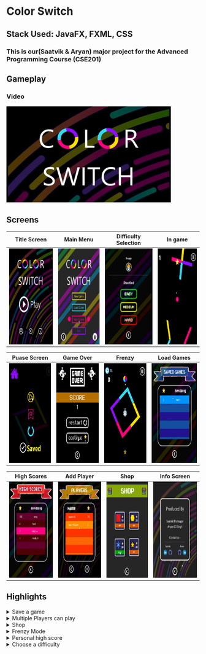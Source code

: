 
# Color Switch

## Stack Used: JavaFX, FXML, CSS

### This is our(Saatvik & Aryan) major project for the Advanced Programming Course (CSE201)


## Gameplay

### Video

 
[<img src="/Gameplay/thumbnail.png" height="250" width="auto">](https://www.youtube.com/watch?v=eKY_8clqa_s&feature=youtu.be)


## Screens

Title Screen            |  Main Menu |  Difficulty Selection                    | In game
:-------------------------:|:------------------------:|:------------------------:|:------------------------:
<img src="/Gameplay/gameplay12.png" height="250" width="auto" />  |  <img src="/Gameplay/gameplay9.png" height="250" width="auto" /> | <img src="/Gameplay/gameplay4.png" height="250" width="auto" /> | <img src="/Gameplay/gameplay1.png" height="250" width="auto" />

Puase Screen            |  Game Over |   Frenzy                 | Load Games
:-------------------------:|:------------------------:|:------------------------:|:------------------------:
<img src="/Gameplay/gameplay2.png" height="260" width="auto" />  |  <img src="/Gameplay/gameplay5.png" height="260" width="auto" /> | <img src="/Gameplay/gameplay8.png" height="260" width="auto" /> | <img src="/Gameplay/gameplay6.png" height="260" width="auto" />

High Scores            |  Add Player |   Shop                | Info Screen
:-------------------------:|:------------------------:|:------------------------:|:------------------------:
<img src="/Gameplay/gameplay7.png" height="250" width="auto" />  |  <img src="/Gameplay/gameplay10.png" height="250" width="auto" /> | <img src="/Gameplay/gameplay3.png" height="250" width="auto" /> | <img src="/Gameplay/gameplay11.png" height="250" width="auto" />


## Highlights
<details>
  <summary markdown="span">Save a game</summary>
  <blockquote>This feature is implemented using serialization and de-serialization of the GameState object and specifies the number of stars and the difficulty of the game saved</blockquote>
</details>
<details>
  <summary markdown="span">Multiple Players can play</summary>
  
  <blockquote>This feature ensures isolation of each player by maintaining different arraylist of the saved games, high scores and total stars for each player</blockquote>
  
</details>
<details>
  <summary markdown="span">Shop</summary>
  <blockquote>Based on the total number of stars a player can buy different balls from the shop and select them</blockquote>
</details>
<details>
  <summary markdown="span">Frenzy Mode</summary>
  <blockquote>Play the other game mode which puts you against time and allows you to move diagonally as well</blockquote>
</details>
<details>
  <summary markdown="span">Personal high score</summary>
  <blockquote>Each individual's 10 best scores are saved in the Player object and displayed in the high score section</blockquote>
</details>
<details>
  <summary markdown="span">Choose a difficulty</summary>
  <blockquote>Choose a difficulty from the three options available. Increasing difficulty reduces the space between obstacles, their sizes and their speed of rotation</blockquote>
</details>










